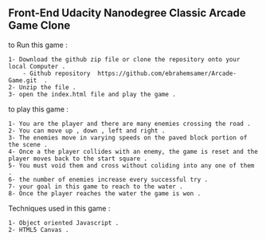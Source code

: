 Front-End Udacity Nanodegree
Classic Arcade Game Clone 
----------------------------------

to Run this game : 

	1- Download the github zip file or clone the repository onto your local Computer .
		- Github repository  https://github.com/ebrahemsamer/Arcade-Game.git  .
	2- Unzip the file .
	3- open the index.html file and play the game .


to play this game : 

	1- You are the player and there are many enemies crossing the road .
	2- You can move up , down , left and right .
	3- The enemies move in varying speeds on the paved block portion of the scene .
	4- Once a the player collides with an enemy, the game is reset and the player moves back to the start square .
	5- You must void them and cross without coliding into any one of them .
	6- the number of enemies increase every successful try .
	7- your goal in this game to reach to the water .
	8- Once the player reaches the water the game is won .


Techniques used in this game :

    1- Object oriented Javascript .
    2- HTML5 Canvas .